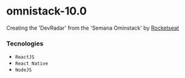 # omnistack-10.0

Creating the 'DevRadar' from the 'Semana Ominstack' by <a href="https://github.com/Rocketseat" target="_blank">Rocketseat</a> 


### Tecnologies 

- `ReactJS`
- `React Native`
- `NodeJS`
